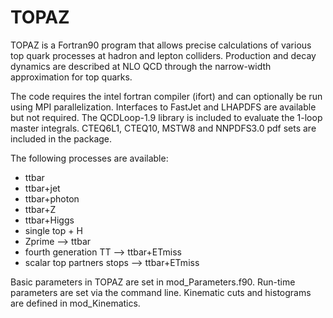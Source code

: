 # TOPAZ

TOPAZ is a Fortran90 program that allows precise calculations of various top quark processes at hadron and lepton colliders.
Production and decay dynamics are described at NLO QCD through the narrow-width approximation for top quarks.

The code requires the intel fortran compiler (ifort) and can optionally be run using MPI parallelization. Interfaces to FastJet and LHAPDFS are available but not required.
The QCDLoop-1.9 library is included to evaluate the 1-loop master integrals. CTEQ6L1, CTEQ10, MSTW8 and NNPDFS3.0 pdf sets are included in the package.


The following processes are available:

 - ttbar
 - ttbar+jet
 - ttbar+photon
 - ttbar+Z
 - ttbar+Higgs
 - single top + H
 - Zprime --> ttbar
 - fourth generation TT --> ttbar+ETmiss
 - scalar top partners stops --> ttbar+ETmiss 


Basic parameters in TOPAZ are set in mod_Parameters.f90. 
Run-time parameters are set via the command line.
Kinematic cuts and histograms are defined in mod_Kinematics.



